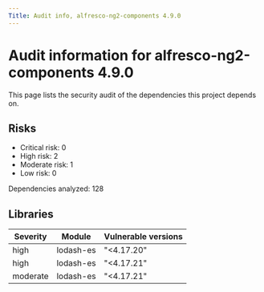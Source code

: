 ```yaml
---
Title: Audit info, alfresco-ng2-components 4.9.0
---
```


# Audit information for alfresco-ng2-components 4.9.0

This page lists the security audit of the dependencies this project depends on.

## Risks

- Critical risk: 0
- High risk: 2
- Moderate risk: 1
- Low risk: 0

Dependencies analyzed: 128

## Libraries

| Severity | Module | Vulnerable versions |
| --- | --- | --- |
|high | lodash-es | &#34;&lt;4.17.20&#34; |
|high | lodash-es | &#34;&lt;4.17.21&#34; |
|moderate | lodash-es | &#34;&lt;4.17.21&#34; |

